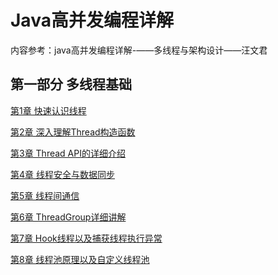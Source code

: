 #  Java高并发编程详解

内容参考：java高并发编程详解-——多线程与架构设计——汪文君

## 第一部分 多线程基础

[第1章 快速认识线程](https://github.com/lvCmx/study/blob/master/note/java/java%E9%AB%98%E5%B9%B6%E5%8F%91%E7%BC%96%E7%A8%8B%E8%AF%A6%E8%A7%A3/content/1%E5%BF%AB%E9%80%9F%E8%AE%A4%E8%AF%86%E7%BA%BF%E7%A8%8B.md)  

[第2章 深入理解Thread构造函数](https://github.com/lvCmx/study/blob/master/note/java/java%E9%AB%98%E5%B9%B6%E5%8F%91%E7%BC%96%E7%A8%8B%E8%AF%A6%E8%A7%A3/content/2%E6%B7%B1%E5%85%A5%E7%90%86%E8%A7%A3Thread%E6%9E%84%E9%80%A0%E5%87%BD%E6%95%B0.md)  

[第3章 Thread API的详细介绍]()  

[第4章 线程安全与数据同步]()  

[第5章 线程间通信]()   

[第6章 ThreadGroup详细讲解]()

[第7章 Hook线程以及捕获线程执行异常]()

[第8章 线程池原理以及自定义线程池]()